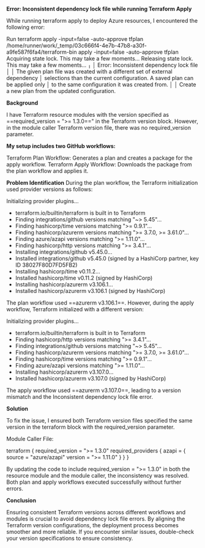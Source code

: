 **Error: Inconsistent dependency lock file while running Terraform Apply**

While running terraform apply to deploy Azure resources, I encountered the following error:


Run terraform apply -input=false -auto-approve tfplan
/home/runner/work/_temp/03c666f4-4e7b-47b8-a30f-a9fe587f6fa4/terraform-bin apply -input=false -auto-approve tfplan
Acquiring state lock. This may take a few moments...
Releasing state lock. This may take a few moments...
╷
│ Error: Inconsistent dependency lock file
│ 
│ The given plan file was created with a different set of external dependency
│ selections than the current configuration. A saved plan can be applied only
│ to the same configuration it was created from.
│ 
│ Create a new plan from the updated configuration.


**Background**

I have Terraform resource modules with the version specified as ==required_version = ">= 1.3.0==" in the Terraform version block. However, in the module caller Terraform version file, there was no required_version parameter.

**My setup includes two GitHub workflows:**

Terraform Plan Workflow: Generates a plan and creates a package for the apply workflow.
Terraform Apply Workflow: Downloads the package from the plan workflow and applies it.

**Problem Identification**
During the plan workflow, the Terraform initialization used provider versions as follows:

Initializing provider plugins...
- terraform.io/builtin/terraform is built in to Terraform
- Finding integrations/github versions matching "~> 5.45"...
- Finding hashicorp/time versions matching ">= 0.9.1"...
- Finding hashicorp/azurerm versions matching ">= 3.7.0, >= 3.61.0"...
- Finding azure/azapi versions matching ">= 1.11.0"...
- Finding hashicorp/http versions matching ">= 3.4.1"...
- Installing integrations/github v5.45.0...
- Installed integrations/github v5.45.0 (signed by a HashiCorp partner, key ID 38027F80D7FD5FB2)
- Installing hashicorp/time v0.11.2...
- Installed hashicorp/time v0.11.2 (signed by HashiCorp)
- Installing hashicorp/azurerm v3.106.1...
- Installed hashicorp/azurerm v3.106.1 (signed by HashiCorp)

The plan workflow used ==azurerm v3.106.1==. However, during the apply workflow, Terraform initialized with a different version:

Initializing provider plugins...
- terraform.io/builtin/terraform is built in to Terraform
- Finding hashicorp/http versions matching ">= 3.4.1"...
- Finding integrations/github versions matching "~> 5.45"...
- Finding hashicorp/azurerm versions matching ">= 3.7.0, >= 3.61.0"...
- Finding hashicorp/time versions matching ">= 0.9.1"...
- Finding azure/azapi versions matching ">= 1.11.0"...
- Installing hashicorp/azurerm v3.107.0...
- Installed hashicorp/azurerm v3.107.0 (signed by HashiCorp)

The apply workflow used ==azurerm v3.107.0==, leading to a version mismatch and the Inconsistent dependency lock file error.

**Solution**

To fix the issue, I ensured both Terraform version files specified the same version in the terraform block with the required_version parameter.

Module Caller File:

terraform {
  required_version = ">= 1.3.0"
  required_providers {
    azapi = {
      source  = "azure/azapi"
      version = ">= 1.11.0"
    }
  }
}

By updating the code to include required_version = ">= 1.3.0" in both the resource module and the module caller, the inconsistency was resolved. Both plan and apply workflows executed successfully without further errors.

**Conclusion**

Ensuring consistent Terraform versions across different workflows and modules is crucial to avoid dependency lock file errors. By aligning the Terraform version configurations, the deployment process becomes smoother and more reliable. If you encounter similar issues, double-check your version specifications to ensure consistency.